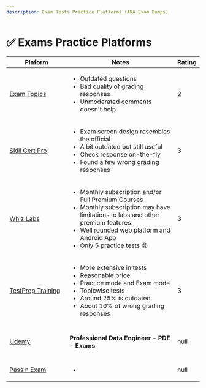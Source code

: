 ```yaml
---
description: Exam Tests Practice Platforms (AKA Exam Dumps)
---
```


# ✅ Exams Practice Platforms



<table><thead><tr><th width="216">Plaform</th><th width="402">Notes</th><th data-type="rating" data-max="5">Rating</th></tr></thead><tbody><tr><td><a href="https://www.examtopics.com/">Exam Topics</a></td><td><ul><li>Outdated questions</li><li>Bad quality of grading responses</li><li>Unmoderated comments doesn't help</li></ul></td><td>2</td></tr><tr><td><a href="https://skillcertpro.com/">Skill Cert Pro</a></td><td><ul><li>Exam screen design resembles the official</li><li>A bit outdated but still useful</li><li>Check response on-the-fly</li><li>Found a few wrong grading responses</li></ul></td><td>3</td></tr><tr><td><a href="https://whizlabs.com/">Whiz Labs</a></td><td><ul><li>Monthly subscription and/or Full Premium Courses</li><li>Monthly subscription may have limitations to labs and other premium features</li><li>Well rounded web platform and Android App</li><li>Only 5 practice tests <span data-gb-custom-inline data-tag="emoji" data-code="1f622">😢</span></li></ul></td><td>3</td></tr><tr><td><a href="https://www.testpreptraining.com/certified-professional-data-engineer-practice-exam">TestPrep Training</a></td><td><ul><li>More extensive in tests</li><li>Reasonable price </li><li>Practice  mode and Exam mode</li><li>Topicwise tests</li><li>Around 25% is outdated</li><li>About 10% of wrong grading responses</li></ul></td><td>3</td></tr><tr><td><a href="https://www.udemy.com/share/1068zK3@UamHf9HIFOTABtaMh6u9A-W7yULE1TzSuF4AmaQnXCNu9WBHjeMUr8JUXLPuu1ZP/">Udemy</a> </td><td><h4>Professional Data Engineer - PDE - Exams</h4></td><td>null</td></tr><tr><td><a href="https://www.passnexam.com/google/professional-data-engineer">Pass n Exam</a></td><td><ul><li></li></ul></td><td>null</td></tr></tbody></table>
